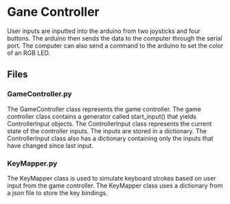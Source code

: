 # Gane Controller
User inputs are inputted into the arduino from two joysticks and four buttons. The arduino then sends the data to the computer through the serial port. 
The computer can also send a command to the arduino to set the color of an RGB LED. 

## Files
### GameController.py
The GameController class represents the game controller. The game controller class contains a
generator called start_input() that yields ControllerInput objects. The ControllerInput class represents the current
state of the controller inputs. The inputs are stored in a dictionary. The ControllerInput class
also has a dictionary containing only the inputs that have changed since last input. 

### KeyMapper.py
The KeyMapper class is used to simulate keyboard strokes based on user input from the game
controller. The KeyMapper class uses a dictionary from a json file to store the key
bindings. 
